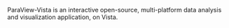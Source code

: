 ParaView-Vista is an interactive open-source, multi-platform data analysis and visualization application, on Vista.
